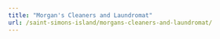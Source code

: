 ```yaml
---
title: "Morgan's Cleaners and Laundromat"
url: /saint-simons-island/morgans-cleaners-and-laundromat/
---
```

